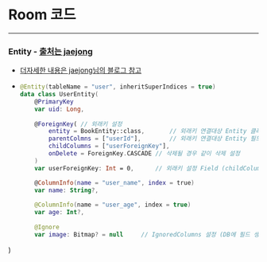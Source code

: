 # Room 코드
---
### Entity - [출처는 jaejong](https://jaejong.tistory.com/119)
* [더자세한 내용은 jaejong님의 블로그 참고](https://jaejong.tistory.com/119)
* ```kotlin
  @Entity(tableName = "user", inheritSuperIndices = true)
  data class UserEntity(
      @PrimaryKey 
      var uid: Long,
      
      @ForeignKey( // 외래키 설정
          entity = BookEntity::class,		// 외래키 연결대상 Entity 클래스
          parentColmns = ["userId"],		// 외래키 연결대상 Entity 필드명
          childColumns = ["userForeignKey"],
          onDelete = ForeignKey.CASCADE	// 삭제될 경우 같이 삭제 설정
      ) 
      var userForeignKey: Int = 0, 		// 외래키 설정 Field (childColumn)

      @ColumnInfo(name = "user_name", index = true) 
      var name: String?,
      
      @ColumnInfo(name = "user_age", index = true) 
      var age: Int?,
      
      @Ignore 
      var image: Bitmap? = null		// IgnoredColumns 설정 (DB에 필드 생성X)
) 
